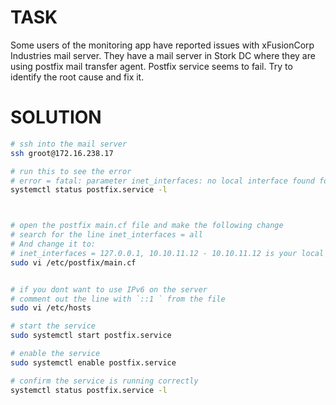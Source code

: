 # TASK

Some users of the monitoring app have reported issues with xFusionCorp Industries mail server. They have a mail server in Stork DC where they are using postfix mail transfer agent. Postfix service seems to fail. Try to identify the root cause and fix it.

# SOLUTION

```bash
# ssh into the mail server
ssh groot@172.16.238.17

# run this to see the error
# error = fatal: parameter inet_interfaces: no local interface found for ::1
systemctl status postfix.service -l



# open the postfix main.cf file and make the following change
# search for the line inet_interfaces = all
# And change it to:
# inet_interfaces = 127.0.0.1, 10.10.11.12 - 10.10.11.12 is your local IP address
sudo vi /etc/postfix/main.cf


# if you dont want to use IPv6 on the server
# comment out the line with `::1 ` from the file
sudo vi /etc/hosts

# start the service
sudo systemctl start postfix.service

# enable the service
sudo systemctl enable postfix.service

# confirm the service is running correctly
systemctl status postfix.service -l
```

